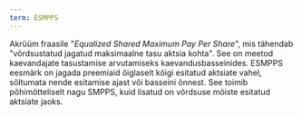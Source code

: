 ```yaml
---
term: ESMPPS
---
```


Akrüüm fraasile "*Equalized Shared Maximum Pay Per Share*", mis tähendab "võrdsustatud jagatud maksimaalne tasu aktsia kohta". See on meetod kaevandajate tasustamise arvutamiseks kaevandusbasseinides. ESMPPS eesmärk on jagada preemiaid õiglaselt kõigi esitatud aktsiate vahel, sõltumata nende esitamise ajast või basseini õnnest. See toimib põhimõtteliselt nagu SMPPS, kuid lisatud on võrdsuse mõiste esitatud aktsiate jaoks.